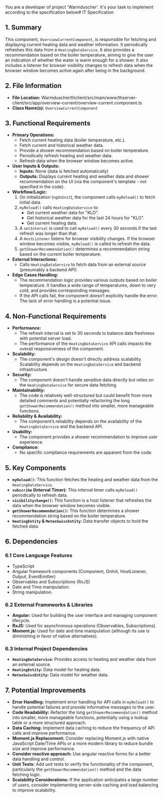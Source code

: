 You are a developer of project 'Warmduscher'. It's your task to implement according to the specification below# IT Specification

## 1. Summary
This component, `OverviewCurrentComponent`, is responsible for fetching and displaying current heating data and weather information. It periodically refreshes this data from a `HeatingDataService`. It also provides a recommendation based on the boiler temperature, aiming to give the user an indication of whether the water is warm enough for a shower. It also includes a listener for browser visibility changes to refresh data when the browser window becomes active again after being in the background.

## 2. File Information
- **File Location:** Warmduscher/thclient/src/main/www/thserver-client/src/app/overview-current/overview-current.component.ts
- **Class Name(s):** `OverviewCurrentComponent`

## 3. Functional Requirements
- **Primary Operations:**
    - Fetch current heating data (boiler temperature, etc.).
    - Fetch current and historical weather data.
    - Provide a shower recommendation based on boiler temperature.
    - Periodically refresh heating and weather data.
    - Refresh data when the browser window becomes active.
- **User Inputs & Outputs:**
    - **Inputs:** None (data is fetched automatically)
    - **Outputs:** Displays current heating and weather data and shower recommendation on the UI (via the component's template - not specified in the code).
- **Workflow/Logic:**
    1.  On initialization (`ngOnInit`), the component calls `myReload()` to fetch initial data.
    2.  `myReload()` calls `HeatingDataService` to:
        - Get current weather data for "KLO".
        - Get historical weather data for the last 24 hours for "KLO".
        - Get current heating data.
    3.  A `setInterval` is used to call `myReload()` every 30 seconds if the last refresh was longer than that.
    4.  A `HostListener` listens for browser visibility changes. If the browser window becomes visible, `myReload()` is called to refresh the data.
    5.  `getShowerRecommendation()` determines a recommendation string based on the current boiler temperature.
- **External Interactions:**
    - Calls `HeatingDataService` to fetch data from an external source (presumably a backend API).
- **Edge Cases Handling:**
    -  The recommendation logic provides various outputs based on boiler temperature.  It handles a wide range of temperatures, down to very cold, and provides corresponding messages.
    -  If the API calls fail, the component doesn’t explicitly handle the error.  The lack of error handling is a potential issue.

## 4. Non-Functional Requirements
- **Performance:**
    - The refresh interval is set to 30 seconds to balance data freshness with potential server load.
    - The performance of the `HeatingDataService` API calls impacts the overall responsiveness of the component.
- **Scalability:**
    - The component's design doesn't directly address scalability. Scalability depends on the `HeatingDataService` and backend infrastructure.
- **Security:**
    - The component doesn’t handle sensitive data directly but relies on the `HeatingDataService` for secure data fetching.
- **Maintainability:**
    -  The code is relatively well-structured but could benefit from more detailed comments and potentially refactoring the long `getShowerRecommendation()` method into smaller, more manageable functions.
- **Reliability & Availability:**
    - The component’s reliability depends on the availability of the `HeatingDataService` and the backend API.
- **Usability:**
    - The component provides a shower recommendation to improve user experience.
- **Compliance:**
    - No specific compliance requirements are apparent from the code.

## 5. Key Components
- **`myReload()`:** This function fetches the heating and weather data from the `HeatingDataService`.
- **`subscribe` (Interval Timer):** This interval timer calls `myReload()` periodically to refresh data.
- **`visibilitychange()`:** This function is a host listener that refreshes the data when the browser window becomes visible.
- **`getShowerRecommendation()`:** This function determines a shower recommendation string based on the boiler temperature.
- **`HeatingEntity` & `MeteoSwissEntity`:** Data transfer objects to hold the fetched data.

## 6. Dependencies

### 6.1 Core Language Features
- TypeScript
- Angular framework components (Component, OnInit, HostListener, Output, EventEmitter)
- Observables and Subscriptions (RxJS)
- Date and Time manipulation.
- String manipulation.

### 6.2 External Frameworks & Libraries
- **Angular:** Used for building the user interface and managing component lifecycle.
- **RxJS:** Used for asynchronous operations (Observables, Subscriptions).
- **Moment.js:** Used for date and time manipulation (although its use is diminishing in favor of native alternatives).

### 6.3 Internal Project Dependencies
- **`HeatingDataService`:** Provides access to heating and weather data from an external source.
- **`HeatingEntity`:** Data model for heating data.
- **`MeteoSwissEntity`:** Data model for weather data.

## 7. Potential Improvements
- **Error Handling:** Implement error handling for API calls in `myReload()` to handle potential failures and provide informative messages to the user.
- **Code Readability:** Refactor the long `getShowerRecommendation()` method into smaller, more manageable functions, potentially using a lookup table or a more structured approach.
- **Data Caching:** Implement data caching to reduce the frequency of API calls and improve performance.
- **Moment.js Replacement:** Consider replacing Moment.js with native JavaScript Date/Time APIs or a more modern library to reduce bundle size and improve performance.
- **Consider reactive approach:** Use angular reactive forms for a better data handling and control.
- **Unit Tests:** Add unit tests to verify the functionality of the component, particularly the `getShowerRecommendation()` method and the data fetching logic.
- **Scalability Considerations:**  If the application anticipates a large number of users, consider implementing server-side caching and load balancing to improve scalability.